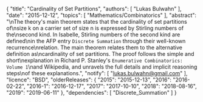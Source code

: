 {
    "title": "Cardinality of Set Partitions",
    "authors": [
        "Lukas Bulwahn"
    ],
    "date": "2015-12-12",
    "topics": [
        "Mathematics/Combinatorics"
    ],
    "abstract": "\nThe theory's main theorem states that the cardinality of set partitions of\nsize k on a carrier set of size n is expressed by Stirling numbers of the\nsecond kind. In Isabelle, Stirling numbers of the second kind are defined\nin the AFP entry `Discrete Summation` through their well-known recurrence\nrelation. The main theorem relates them to the alternative definition as\ncardinality of set partitions. The proof follows the simple and short\nexplanation in Richard P. Stanley's `Enumerative Combinatorics: Volume 1`\nand Wikipedia, and unravels the full details and implicit reasoning steps\nof these explanations.",
    "notify": [
        "lukas.bulwahn@gmail.com"
    ],
    "licence": "BSD",
    "olderReleases": {
        "2015": "2015-12-13",
        "2016": "2016-02-22",
        "2016-1": "2016-12-17",
        "2017": "2017-10-10",
        "2018": "2018-08-16",
        "2019": "2019-06-11"
    },
    "dependencies": [
        "Discrete_Summation"
    ]
}